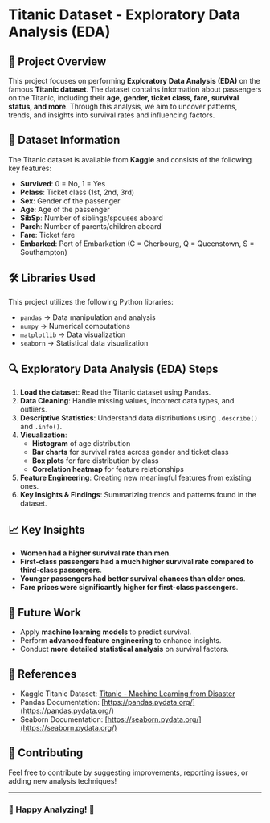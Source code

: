 # Titanic Dataset - Exploratory Data Analysis (EDA)

## 📌 Project Overview
This project focuses on performing **Exploratory Data Analysis (EDA)** on the famous **Titanic dataset**. The dataset contains information about passengers on the Titanic, including their **age, gender, ticket class, fare, survival status, and more**. Through this analysis, we aim to uncover patterns, trends, and insights into survival rates and influencing factors.

## 📂 Dataset Information
The Titanic dataset is available from **Kaggle** and consists of the following key features:
- **Survived**: 0 = No, 1 = Yes
- **Pclass**: Ticket class (1st, 2nd, 3rd)
- **Sex**: Gender of the passenger
- **Age**: Age of the passenger
- **SibSp**: Number of siblings/spouses aboard
- **Parch**: Number of parents/children aboard
- **Fare**: Ticket fare
- **Embarked**: Port of Embarkation (C = Cherbourg, Q = Queenstown, S = Southampton)

## 🛠️ Libraries Used
This project utilizes the following Python libraries:
- `pandas` → Data manipulation and analysis
- `numpy` → Numerical computations
- `matplotlib` → Data visualization
- `seaborn` → Statistical data visualization

## 🔍 Exploratory Data Analysis (EDA) Steps
1. **Load the dataset**: Read the Titanic dataset using Pandas.
2. **Data Cleaning**: Handle missing values, incorrect data types, and outliers.
3. **Descriptive Statistics**: Understand data distributions using `.describe()` and `.info()`.
4. **Visualization**:
   - **Histogram** of age distribution
   - **Bar charts** for survival rates across gender and ticket class
   - **Box plots** for fare distribution by class
   - **Correlation heatmap** for feature relationships
5. **Feature Engineering**: Creating new meaningful features from existing ones.
6. **Key Insights & Findings**: Summarizing trends and patterns found in the dataset.


## 📈 Key Insights
- **Women had a higher survival rate than men**.
- **First-class passengers had a much higher survival rate compared to third-class passengers**.
- **Younger passengers had better survival chances than older ones**.
- **Fare prices were significantly higher for first-class passengers**.

## 🎯 Future Work
- Apply **machine learning models** to predict survival.
- Perform **advanced feature engineering** to enhance insights.
- Conduct **more detailed statistical analysis** on survival factors.

## 📜 References
- Kaggle Titanic Dataset: [Titanic - Machine Learning from Disaster](https://www.kaggle.com/c/titanic)
- Pandas Documentation: [https://pandas.pydata.org/](https://pandas.pydata.org/)
- Seaborn Documentation: [https://seaborn.pydata.org/](https://seaborn.pydata.org/)

## 🤝 Contributing
Feel free to contribute by suggesting improvements, reporting issues, or adding new analysis techniques!

---
### 🚀 Happy Analyzing! 🎯

